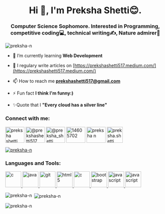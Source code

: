 <h1 align="center">Hi 👋, I'm Preksha Shetti😊.</h1>
<h3 align="center">Computer Science Sophomore. Interested in Programming, competitive coding💻, technical writing✍, Nature admirer🌱</h3>

<p align="left"> <img src="https://komarev.com/ghpvc/?username=preksha-n&label=Profile%20views&color=0e75b6&style=flat" alt="preksha-n" /> </p>


- 🌱 I’m currently learning **Web Development**

- 📝 I regulary write articles on [https://prekshashetti517.medium.com/](https://prekshashetti517.medium.com/)

- 📫 How to reach me **prekshashetti517@gmail.com**

- ⚡ Fun fact **I think I'm funny:)**

- ✨Quote that I  **"Every cloud has a silver line"**

<h3 align="left">Connect with me:</h3>
<p align="left">
 
<a href="https://www.linkedin.com/in/prekshashetti8/" target="_blank"><img align="center" src="https://cdn.jsdelivr.net/npm/simple-icons@3.0.1/icons/linkedin.svg" alt="preksha shetti" height="50" width="60" /></a>
<a href="https://medium.com/@prekshashetti517" target="_blank"><img align="center" src="https://cdn.jsdelivr.net/npm/simple-icons@3.0.1/icons/medium.svg" alt="@prekshashetti517" height="50" width="60" /></a>
<a href="https://twitter.com/@preksha_shetti" target="_blank"><img align="center" src="https://cdn.jsdelivr.net/npm/simple-icons@3.0.1/icons/twitter.svg" alt="@preksha_shetti" height="50" width="60" /></a>
<a href="https://stackoverflow.com/users/14605702" target="_blank"><img align="center" src="https://cdn.jsdelivr.net/npm/simple-icons@3.0.1/icons/stackoverflow.svg" alt="14605702" height="50" width="60" /></a>
<a href="https://www.facebook.com/preksha.shetti/" target="_blank"><img align="center" src="https://cdn.jsdelivr.net/npm/simple-icons@3.0.1/icons/facebook.svg" alt="preksha n" height="50" width="60" /></a>
<a href="https://www.instagram.com/preksha.shetti/" target="_blank"><img align="center" src="https://i.pinimg.com/736x/c9/99/10/c99910b4eb4378ade1a2baceb7d22d7b.jpg" alt="preksha.shetti" height="50" width="50"/></a>

<p align="left"> <a href="https://github.com/ryo-ma/github-profile-trophy"><img src="https://github-profile-trophy.vercel.app/?username=preksha-n" alt="preksha-n" /></a> </p>



<h3 align="left">Languages and Tools:</h3>
<p align="left"><!--C--> <a href="https://www.javatpoint.com/c-programming-language-tutorial" target="_blank"> <img src="https://cdn.iconscout.com/icon/free/png-512/c-programming-569564.png" alt="c" width="50" height="50"/> </a>
 <!--Java--><a href="https://www.java.com" target="_blank"> <img src="https://i.pinimg.com/originals/f1/ea/a7/f1eaa7278f64e27128e062a3de918265.png" alt="java" width="50" height="50"/> </a> 
 <!--Git--><a href="https://git-scm.com/" target="_blank"> <img src="https://www.vectorlogo.zone/logos/git-scm/git-scm-icon.svg" alt="git" width="50" height="50"/> </a> 
  <!--HTML--><a href="https://www.w3.org/html/" target="_blank"> <img src="https://upload.wikimedia.org/wikipedia/commons/thumb/3/38/HTML5_Badge.svg/600px-HTML5_Badge.svg.png" alt="html5" width="50" height="50"/> </a> 
<!--CSS--> <a href="https://www.javatpoint.com/css-tutorial" target="_blank"> <img src="https://www.pngitem.com/pimgs/m/198-1985012_transparent-css3-logo-png-css-logo-transparent-background.png" alt="c" width="50" height="50"/> </a>
 <!--Bootstrap--> <a href="https://getbootstrap.com" target="_blank"> <img src="https://upload.wikimedia.org/wikipedia/commons/thumb/b/b2/Bootstrap_logo.svg/1200px-Bootstrap_logo.svg.png" alt="bootstrap" width="50" height="50"/> </a>
  <!--Javascript--><a href="https://www.javatpoint.com/javascript-tutorial" target="_blank"> <img src="https://upload.wikimedia.org/wikipedia/commons/thumb/6/6a/JavaScript-logo.png/480px-JavaScript-logo.png" alt="javascript" width="50" height="50"/> </a> 
  <!--NodeJS--><a href="https://www.w3schools.com/nodejs/" target="_blank"> <img src="https://ih1.redbubble.net/image.1637717518.1604/flat,750x,075,f-pad,750x1000,f8f8f8.u5.jpg" alt="javascript" width="50" height="50"/> </a> 

</p>

<p><img align="left" src="https://github-readme-stats.vercel.app/api/top-langs?username=preksha-n&show_icons=true&locale=en&layout=compact" alt="preksha-n" /></p>

<p>&nbsp;<img align="center" src="https://github-readme-stats.vercel.app/api?username=preksha-n&show_icons=true&locale=en" alt="preksha-n" /></p>

<p><img align="center" src="https://github-readme-streak-stats.herokuapp.com/?user=preksha-n&" alt="preksha-n" /></p>
